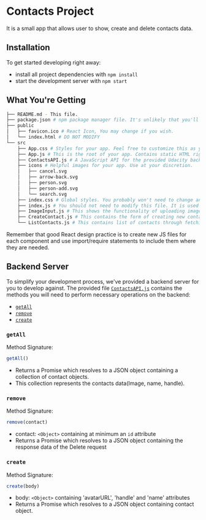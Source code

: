 # Contacts Project

It is a small app that allows user to show, create and delete contacts data.

## Installation

To get started developing right away:

* install all project dependencies with `npm install`
* start the development server with `npm start`

## What You're Getting
```bash
├── README.md - This file.
├── package.json # npm package manager file. It's unlikely that you'll need to modify this.
├── public
│   ├── favicon.ico # React Icon, You may change if you wish.
│   └── index.html # DO NOT MODIFY
└── src
    ├── App.css # Styles for your app. Feel free to customize this as you desire.
    ├── App.js # This is the root of your app. Contains static HTML right now.
    ├── ContactsAPI.js # A JavaScript API for the provided Udacity backend. Instructions for the methods are below.
    ├── icons # Helpful images for your app. Use at your discretion.
    │   ├── cancel.svg
    │   ├── arrow-back.svg
    │   ├── person.svg	
    │   ├── person-add.svg
    │   └── search.svg
    ├── index.css # Global styles. You probably won't need to change anything here.
    ├── index.js # You should not need to modify this file. It is used for DOM rendering only.
    ├── ImageInput.js # This shows the functionality of uploading image.
    ├── CreateContact.js # This contains the form of creating new contact using ImageInput Component.
    └── ListContacts.js # This contains list of contacts through fetching getAll method from ContactsAPI.

```

Remember that good React design practice is to create new JS files for each component and use import/require statements to include them where they are needed.

## Backend Server

To simplify your development process, we've provided a backend server for you to develop against. The provided file [`ContactsAPI.js`](src/ContactsAPI.js) contains the methods you will need to perform necessary operations on the backend:

* [`getAll`](#getall)
* [`remove`](#remove)
* [`create`](#create)

### `getAll`

Method Signature:

```js
getAll()
```

* Returns a Promise which resolves to a JSON object containing a collection of contact objects.
* This collection represents the contacts data(Image, name, handle).

### `remove`

Method Signature:

```js
remove(contact)
```

* contact: `<Object>` containing at minimum an `id` attribute
* Returns a Promise which resolves to a JSON object containing the response data of the Delete request

### `create`

Method Signature:

```js
create(body)
```

* body: `<Object>` containing 'avatarURL', 'handle' and 'name' attributes
* Returns a Promise which resolves to a JSON object containing contact object.
